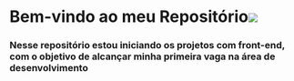 <h1>Bem-vindo ao meu Repositório<img src="https://cdn.icon-icons.com/icons2/907/PNG/512/open-light-bulb_icon-icons.com_70427.png"></h1>
<h3>Nesse repositório estou iniciando os projetos com front-end, com o objetivo de alcançar minha primeira vaga na área de desenvolvimento</h3>
